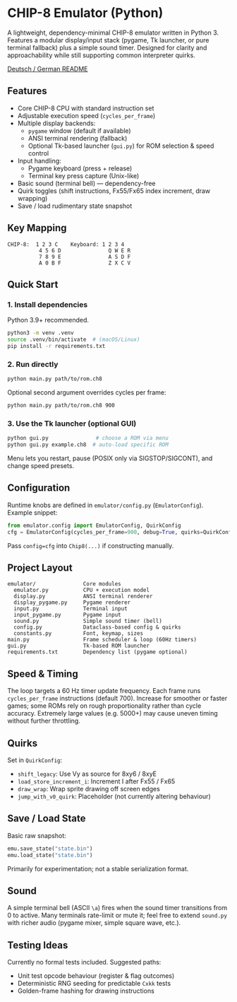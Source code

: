 # CHIP-8 Emulator (Python)

A lightweight, dependency-minimal CHIP-8 emulator written in Python 3. Features a modular display/input stack (pygame, Tk launcher, or pure terminal fallback) plus a simple sound timer. Designed for clarity and approachability while still supporting common interpreter quirks.

[Deutsch / German README](./README_DE.md)

## Features
- Core CHIP-8 CPU with standard instruction set
- Adjustable execution speed (`cycles_per_frame`)
- Multiple display backends:
  - `pygame` window (default if available)
  - ANSI terminal rendering (fallback)
  - Optional Tk-based launcher (`gui.py`) for ROM selection & speed control
- Input handling:
  - Pygame keyboard (press + release)
  - Terminal key press capture (Unix-like)
- Basic sound (terminal bell) — dependency-free
- Quirk toggles (shift instructions, Fx55/Fx65 index increment, draw wrapping)
- Save / load rudimentary state snapshot

## Key Mapping
```
CHIP-8:  1 2 3 C    Keyboard: 1 2 3 4
          4 5 6 D               Q W E R
          7 8 9 E               A S D F
          A 0 B F               Z X C V
```

## Quick Start
### 1. Install dependencies
Python 3.9+ recommended.

```bash
python3 -m venv .venv
source .venv/bin/activate  # (macOS/Linux)
pip install -r requirements.txt
```

### 2. Run directly
```bash
python main.py path/to/rom.ch8
```
Optional second argument overrides cycles per frame:
```bash
python main.py path/to/rom.ch8 900
```

### 3. Use the Tk launcher (optional GUI)
```bash
python gui.py               # choose a ROM via menu
python gui.py example.ch8  # auto-load specific ROM
```
Menu lets you restart, pause (POSIX only via SIGSTOP/SIGCONT), and change speed presets.

## Configuration
Runtime knobs are defined in `emulator/config.py` (`EmulatorConfig`). Example snippet:
```python
from emulator.config import EmulatorConfig, QuirkConfig
cfg = EmulatorConfig(cycles_per_frame=900, debug=True, quirks=QuirkConfig(draw_wrap=True))
```
Pass `config=cfg` into `Chip8(...)` if constructing manually.

## Project Layout
```
emulator/               Core modules
  emulator.py           CPU + execution model
  display.py            ANSI terminal renderer
  display_pygame.py     Pygame renderer
  input.py              Terminal input
  input_pygame.py       Pygame input
  sound.py              Simple sound timer (bell)
  config.py             Dataclass-based config & quirks
  constants.py          Font, keymap, sizes
main.py                 Frame scheduler & loop (60Hz timers)
gui.py                  Tk-based ROM launcher
requirements.txt        Dependency list (pygame optional)
```

## Speed & Timing
The loop targets a 60 Hz timer update frequency. Each frame runs `cycles_per_frame` instructions (default 700). Increase for smoother or faster games; some ROMs rely on rough proportionality rather than cycle accuracy. Extremely large values (e.g. 5000+) may cause uneven timing without further throttling.

## Quirks
Set in `QuirkConfig`:
- `shift_legacy`: Use Vy as source for 8xy6 / 8xyE
- `load_store_increment_i`: Increment I after Fx55 / Fx65
- `draw_wrap`: Wrap sprite drawing off screen edges
- `jump_with_v0_quirk`: Placeholder (not currently altering behaviour)

## Save / Load State
Basic raw snapshot:
```python
emu.save_state("state.bin")
emu.load_state("state.bin")
```
Primarily for experimentation; not a stable serialization format.

## Sound
A simple terminal bell (ASCII `\a`) fires when the sound timer transitions from 0 to active. Many terminals rate-limit or mute it; feel free to extend `sound.py` with richer audio (pygame mixer, simple square wave, etc.).

## Testing Ideas
Currently no formal tests included. Suggested paths:
- Unit test opcode behaviour (register & flag outcomes)
- Deterministic RNG seeding for predictable `Cxkk` tests
- Golden-frame hashing for drawing instructions
